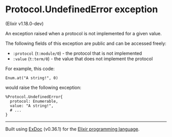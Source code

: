 # Protocol.UndefinedError exception
(Elixir v1.18.0-dev)

An exception raised when a protocol is not implemented for a given value.

The following fields of this exception are public and can be accessed freely:

- `:protocol` (`t:module/0`) - the protocol that is not implemented
- `:value` (`t:term/0`) - the value that does not implement the protocol

For example, this code:

    Enum.at("A string!", 0)

would raise the following exception:

    %Protocol.UndefinedError{
      protocol: Enumerable,
      value: "A string!",
      # ...
    }



---
Built using [ExDoc](https://github.com/elixir-lang/ex_doc "ExDoc") (v0.36.1) for the [Elixir programming language](href="https://elixir-lang.org" "Elixir").
